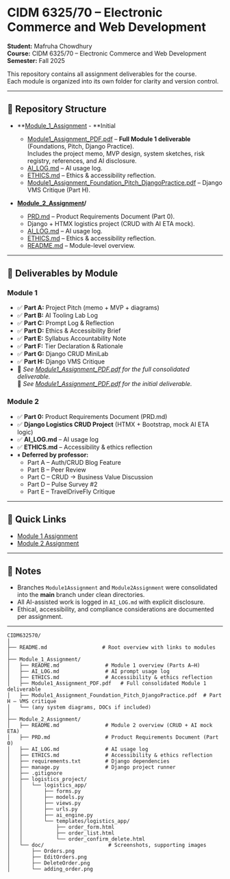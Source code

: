 # CIDM 6325/70 – Electronic Commerce and Web Development

**Student:** Mafruha Chowdhury  
**Course:** CIDM 6325/70 – Electronic Commerce and Web Development  
**Semester:** Fall 2025  

This repository contains all assignment deliverables for the course.  
Each module is organized into its own folder for clarity and version control.

---

## 📂 Repository Structure

- **[Module_1_Assignment](./Module_1_Assignment/DOC/Module1_Assignment.pdf) - **Initial 
  - [Module1_Assignment_PDF.pdf](./Module_1_Assignment/DOC/Module1_Assignment_PDF.pdf) – **Full Module 1 deliverable** (Foundations, Pitch, Django Practice).  
    Includes the project memo, MVP design, system sketches, risk registry, references, and AI disclosure.  
  - [AI_LOG.md](./Module_1_Assignment/AI_LOG.md) – AI usage log.  
  - [ETHICS.md](./Module_1_Assignment/ETHICS.md) – Ethics & accessibility reflection.  
  - [Module1_Assignment_Foundation_Pitch_DjangoPractice.pdf](./Module_1_Assignment/Module1_Assignment_Foundation_Pitch_DjangoPractice.pdf) – Django VMS Critique (Part H).  

- **[Module_2_Assignment](./Module_2_Assignment)/**
  - [PRD.md](./Module_2_Assignment/PRD.md) – Product Requirements Document (Part 0).  
  - Django + HTMX logistics project (CRUD with AI ETA mock).  
  - [AI_LOG.md](./Module_2_Assignment/AI_LOG.md) – AI usage log.  
  - [ETHICS.md](./Module_2_Assignment/ETHICS.md) – Ethics & accessibility reflection.  
  - [README.md](./Module_2_Assignment/README.md) – Module-level overview.  

---

## 📑 Deliverables by Module

### Module 1
- ✅ **Part A:** Project Pitch (memo + MVP + diagrams)  
- ✅ **Part B:** AI Tooling Lab Log  
- ✅ **Part C:** Prompt Log & Reflection  
- ✅ **Part D:** Ethics & Accessibility Brief  
- ✅ **Part E:** Syllabus Accountability Note  
- ✅ **Part F:** Tier Declaration & Rationale  
- ✅ **Part G:** Django CRUD MiniLab  
- ✅ **Part H:** Django VMS Critique  
- 📌 *See [Module1_Assignment_PDF.pdf](./Module_1_Assignment/DOC/Module1_Assignment_PDF.pdf) for the full consolidated deliverable.*   
 📌 *See [Module1_Assignment_PDF.pdf](./Module_1_Assignment/DOC/Module1_Assignment.pdf) for the initial deliverable.*  

### Module 2
- ✅ **Part 0:** Product Requirements Document (PRD.md)  
- ✅ **Django Logistics CRUD Project** (HTMX + Bootstrap, mock AI ETA logic)  
- ✅ **AI_LOG.md** – AI usage log  
- ✅ **ETHICS.md** – Accessibility & ethics reflection  
- ⏸ **Deferred by professor:**  
  - Part A – Auth/CRUD Blog Feature  
  - Part B – Peer Review  
  - Part C – CRUD → Business Value Discussion  
  - Part D – Pulse Survey #2  
  - Part E – TravelDriveFly Critique  

---

## 🔗 Quick Links
- [Module 1 Assignment](./Module_1_Assignment)  
- [Module 2 Assignment](./Module_2_Assignment)  

---

## 📌 Notes
- Branches `Module1Assignment` and `Module2Assignment` were consolidated into the **main** branch under clean directories.  
- All AI-assisted work is logged in `AI_LOG.md` with explicit disclosure.  
- Ethical, accessibility, and compliance considerations are documented per assignment.  
---

```
CIDM632570/
│
├── README.md                  # Root overview with links to modules
│
├── Module_1_Assignment/
│   ├── README.md               # Module 1 overview (Parts A–H)
│   ├── AI_LOG.md               # AI prompt usage log
│   ├── ETHICS.md               # Accessibility & ethics reflection
│   ├── Module1_Assignment_PDF.pdf   # Full consolidated Module 1 deliverable
│   ├── Module1_Assignment_Foundation_Pitch_DjangoPractice.pdf  # Part H – VMS critique
│   └── (any system diagrams, DOCs if included)
│
├── Module_2_Assignment/
│   ├── README.md               # Module 2 overview (CRUD + AI mock ETA)
│   ├── PRD.md                  # Product Requirements Document (Part 0)
│   ├── AI_LOG.md               # AI usage log
│   ├── ETHICS.md               # Accessibility & ethics reflection
│   ├── requirements.txt        # Django dependencies
│   ├── manage.py               # Django project runner
│   ├── .gitignore
│   ├── logistics_project/
│   │   └── logistics_app/
│   │       ├── forms.py
│   │       ├── models.py
│   │       ├── views.py
│   │       ├── urls.py
│   │       ├── ai_engine.py
│   │       └── templates/logistics_app/
│   │           ├── order_form.html
│   │           ├── order_list.html
│   │           └── order_confirm_delete.html
│   └── doc/                     # Screenshots, supporting images
│       ├── Orders.png
│       ├── EditOrders.png
│       ├── DeleteOrder.png
│       └── adding_order.png
